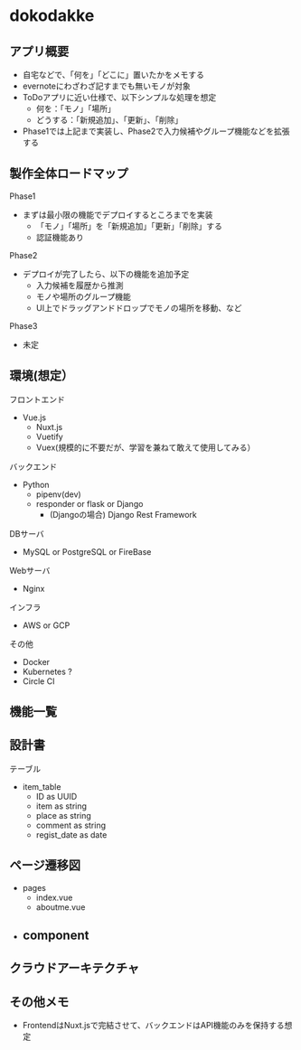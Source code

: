 # dokodakke

## アプリ概要
- 自宅などで、「何を」「どこに」置いたかをメモする
- evernoteにわざわざ記すまでも無いモノが対象
- ToDoアプリに近い仕様で、以下シンプルな処理を想定
  - 何を：「モノ」「場所」
  - どうする：「新規追加」、「更新」、「削除」
- Phase1では上記まで実装し、Phase2で入力候補やグループ機能などを拡張する

## 製作全体ロードマップ
Phase1
- まずは最小限の機能でデプロイするところまでを実装
  - 「モノ」「場所」を「新規追加」「更新」「削除」する
  - 認証機能あり

Phase2 
- デプロイが完了したら、以下の機能を追加予定
  - 入力候補を履歴から推測
  - モノや場所のグループ機能
  - UI上でドラッグアンドドロップでモノの場所を移動、など

Phase3
- 未定

## 環境(想定）
フロントエンド
- Vue.js
  - Nuxt.js
  - Vuetify
  - Vuex(規模的に不要だが、学習を兼ねて敢えて使用してみる）

バックエンド
- Python
  - pipenv(dev)
  - responder or flask or Django
    - (Djangoの場合) Django Rest Framework

DBサーバ
- MySQL or PostgreSQL or FireBase

Webサーバ
- Nginx

インフラ
- AWS or GCP

その他
 - Docker
 - Kubernetes ?
 - Circle CI

## 機能一覧

## 設計書

テーブル
- item_table
  - ID as UUID
  - item as string
  - place as string
  - comment as string
  - regist_date as date

## ページ遷移図
- pages
  - index.vue
  - aboutme.vue
- component
  - 

## クラウドアーキテクチャ

## その他メモ
- FrontendはNuxt.jsで完結させて、バックエンドはAPI機能のみを保持する想定
